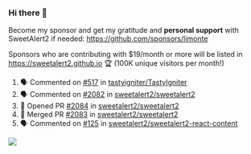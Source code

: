 ### Hi there 👋

Become my sponsor and get my gratitude and **personal support** with SweetAlert2 if needed: https://github.com/sponsors/limonte

Sponsors who are contributing with $19/month or more will be listed in https://sweetalert2.github.io 🏆 (100K unique visitors per month!)

<!--START_SECTION:activity-->
1. 🗣 Commented on [#517](https://github.com/tastyigniter/TastyIgniter/issues/517) in [tastyigniter/TastyIgniter](https://github.com/tastyigniter/TastyIgniter)
2. 🗣 Commented on [#2082](https://github.com/sweetalert2/sweetalert2/issues/2082) in [sweetalert2/sweetalert2](https://github.com/sweetalert2/sweetalert2)
3. 💪 Opened PR [#2084](https://github.com/sweetalert2/sweetalert2/pull/2084) in [sweetalert2/sweetalert2](https://github.com/sweetalert2/sweetalert2)
4. 🎉 Merged PR [#2083](https://github.com/sweetalert2/sweetalert2/pull/2083) in [sweetalert2/sweetalert2](https://github.com/sweetalert2/sweetalert2)
5. 🗣 Commented on [#125](https://github.com/sweetalert2/sweetalert2-react-content/issues/125) in [sweetalert2/sweetalert2-react-content](https://github.com/sweetalert2/sweetalert2-react-content)
<!--END_SECTION:activity-->

![](https://github-readme-stats.vercel.app/api?username=limonte&theme=vue&show_icons=true)
